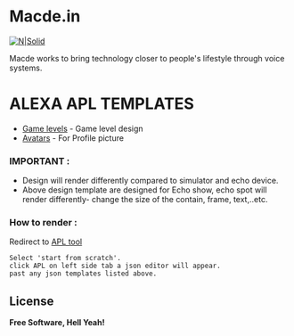 # Macde.in

[![N|Solid](https://macdealexa.co.in/audio/Macde_Pic/macde_bg_white.png)](https://nodesource.com/products/nsolid)


Macde works to bring technology closer to people's lifestyle through voice systems.

# ALEXA APL TEMPLATES

* [Game levels](https://github.com/getmohanraj95/Alexa_Apl_Templates/tree/master/Level) - Game level design
* [Avatars](https://github.com/getmohanraj95/Alexa_Apl_Templates/tree/master/Avatar) - For Profile picture


### IMPORTANT :
 - Design will render differently compared to simulator and echo device.
 - Above design template are designed for Echo show, echo spot will render differently- change the size of the contain, frame, text,..etc. 




### How to render :

Redirect to [APL tool](https://developer.amazon.com/alexa/console/ask/displays/?)


```
Select 'start from scratch'.
click APL on left side tab a json editor will appear.
past any json templates listed above.
```


License
----
**Free Software, Hell Yeah!**

